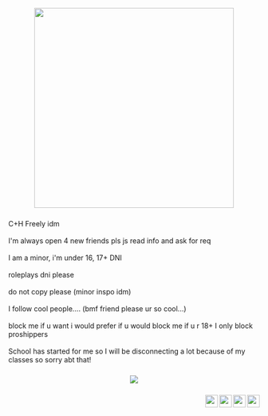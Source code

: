 <br clear="both">

<div align="center">
  <img height="400" src="https://img.playbook.com/SH0HvDKSKDvpZS89A_CJiZuV3Cijo7C80ymCVe2wLuo/Z3M6Ly9wbGF5Ym9v/ay1hc3NldHMtcHVi/bGljL2QyNmYzNjJi/LTQ0M2MtNDNmYy05/OGM1LTllMTQ1ZjRl/YWFmYQ"  />
</div>

###

<p align="left">C+H Freely idm<br><br>I'm always open 4 new friends pls js read info and ask for req<br><br>I am a minor, i'm under 16, 17+ DNI<br><br>roleplays dni please<br><br>do not copy please (minor inspo idm)<br><br>I follow cool people.... (bmf friend please ur so cool...)<br><br>block me if u want i would prefer if u would block me if u r 18+ I only block proshippers<br><br>School has started for me so I will be disconnecting a lot because of my classes so sorry abt that!</p>

###

<div align="center">
  <img src="https://visitor-badge.laobi.icu/badge?page_id=Morgio.Morgio&left_color=black&right_color=darkred&left_text=cool%20people"  />
</div>

###

<img align="right" height="25" src="https://64.media.tumblr.com/a995968e1b0a942224d69e9cc70950b5/7edbd016635ef3d8-0e/s250x400/6b456339d33d95bcaa06e43581c058f1c8c35ee3.gifv"  />

###

<img align="right" height="25" src="https://64.media.tumblr.com/63b433dfef21799cfd34fef14d9057ba/4fdd7292ae378a58-5a/s250x400/14456df46c24bb45e334031a20743cf351396d42.gifv"  />

###

<img align="right" height="25" src="https://64.media.tumblr.com/03f3108b05829c00fa870d3712cbb6c3/150050ef62aeb4f9-b8/s250x400/e92243b3baa1b7629bc6c01cac92c10b329a96ae.gifv"  />

###

<img align="right" height="25" src="https://64.media.tumblr.com/d1a3023bc88c3839cb4221dc1b89882e/858fba5bea03910f-ab/s400x600/08bdceae430016f2140ea5fcfc876483fe8052b5.gifv"  />

###
